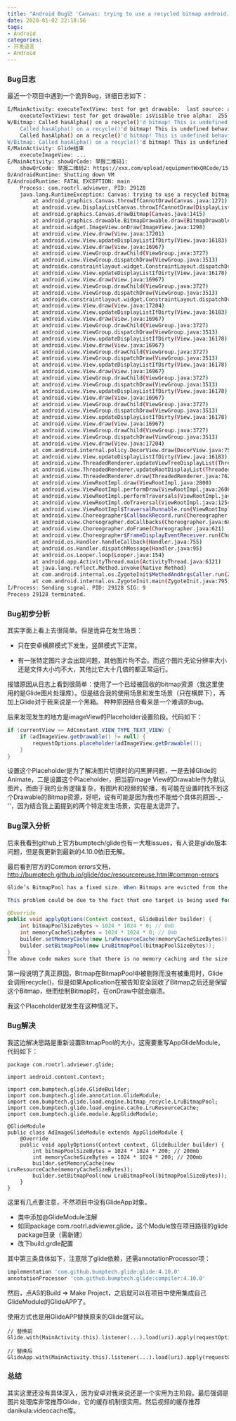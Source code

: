 ```yaml
---
title: "Android Bug记 'Canvas: trying to use a recycled bitmap android.graphics.Bitmap'"
date: 2020-01-02 22:18:56
tags:
- Android
categories:
- 开发语言
- Android
---
```


### Bug日志

最近一个项目中遇到一个诡异Bug，详细日志如下：

```bash
E/MainActivity: executeTextView: test for get drawable:  last source: android.graphics.drawable.BitmapDrawable@8c352b2
    executeTextView: test for get drawable: isVisible true alpha:  255 last source: android.graphics.drawable.BitmapDrawable@8c352b2
W/Bitmap: Called hasAlpha() on a recycle()'d bitmap! This is undefined behavior!
    Called hasAlpha() on a recycle()'d bitmap! This is undefined behavior!
    Called hasAlpha() on a recycle()'d bitmap! This is undefined behavior!
W/Bitmap: Called hasAlpha() on a recycle()'d bitmap! This is undefined behavior!
E/MainActivity: Glide结束
    executeImageView: ...
E/MainActivity: showQrCode: 举报二维码1:
    showQrCode: 举报二维码2: https://xxx.com/upload/equipmentWxQRCode/15776698271ada7952f9ead4d5.jpg
D/AndroidRuntime: Shutting down VM
E/AndroidRuntime: FATAL EXCEPTION: main
    Process: com.rootrl.adviewer, PID: 29128
    java.lang.RuntimeException: Canvas: trying to use a recycled bitmap android.graphics.Bitmap@ac257b9
        at android.graphics.Canvas.throwIfCannotDraw(Canvas.java:1271)
        at android.view.DisplayListCanvas.throwIfCannotDraw(DisplayListCanvas.java:257)
        at android.graphics.Canvas.drawBitmap(Canvas.java:1415)
        at android.graphics.drawable.BitmapDrawable.draw(BitmapDrawable.java:528)
        at android.widget.ImageView.onDraw(ImageView.java:1298)
        at android.view.View.draw(View.java:17201)
        at android.view.View.updateDisplayListIfDirty(View.java:16183)
        at android.view.View.draw(View.java:16967)
        at android.view.ViewGroup.drawChild(ViewGroup.java:3727)
        at android.view.ViewGroup.dispatchDraw(ViewGroup.java:3513)
        at androidx.constraintlayout.widget.ConstraintLayout.dispatchDraw(ConstraintLayout.java:2023)
        at android.view.View.updateDisplayListIfDirty(View.java:16178)
        at android.view.View.draw(View.java:16967)
        at android.view.ViewGroup.drawChild(ViewGroup.java:3727)
        at android.view.ViewGroup.dispatchDraw(ViewGroup.java:3513)
        at androidx.constraintlayout.widget.ConstraintLayout.dispatchDraw(ConstraintLayout.java:2023)
        at android.view.View.draw(View.java:17204)
        at android.view.View.updateDisplayListIfDirty(View.java:16183)
        at android.view.View.draw(View.java:16967)
        at android.view.ViewGroup.drawChild(ViewGroup.java:3727)
        at android.view.ViewGroup.dispatchDraw(ViewGroup.java:3513)
        at android.view.View.updateDisplayListIfDirty(View.java:16178)
        at android.view.View.draw(View.java:16967)
        at android.view.ViewGroup.drawChild(ViewGroup.java:3727)
        at android.view.ViewGroup.dispatchDraw(ViewGroup.java:3513)
        at android.view.View.updateDisplayListIfDirty(View.java:16178)
        at android.view.View.draw(View.java:16967)
        at android.view.ViewGroup.drawChild(ViewGroup.java:3727)
        at android.view.ViewGroup.dispatchDraw(ViewGroup.java:3513)
        at android.view.View.updateDisplayListIfDirty(View.java:16178)
        at android.view.View.draw(View.java:16967)
        at android.view.ViewGroup.drawChild(ViewGroup.java:3727)
        at android.view.ViewGroup.dispatchDraw(ViewGroup.java:3513)
        at android.view.View.updateDisplayListIfDirty(View.java:16178)
        at android.view.View.draw(View.java:16967)
        at android.view.ViewGroup.drawChild(ViewGroup.java:3727)
        at android.view.ViewGroup.dispatchDraw(ViewGroup.java:3513)
        at android.view.View.draw(View.java:17204)
        at com.android.internal.policy.DecorView.draw(DecorView.java:754)
        at android.view.View.updateDisplayListIfDirty(View.java:16183)
        at android.view.ThreadedRenderer.updateViewTreeDisplayList(ThreadedRenderer.java:648)
        at android.view.ThreadedRenderer.updateRootDisplayList(ThreadedRenderer.java:654)
        at android.view.ThreadedRenderer.draw(ThreadedRenderer.java:762)
        at android.view.ViewRootImpl.draw(ViewRootImpl.java:2800)
        at android.view.ViewRootImpl.performDraw(ViewRootImpl.java:2608)
        at android.view.ViewRootImpl.performTraversals(ViewRootImpl.java:2215)
        at android.view.ViewRootImpl.doTraversal(ViewRootImpl.java:1254)
        at android.view.ViewRootImpl$TraversalRunnable.run(ViewRootImpl.java:6338)
        at android.view.Choreographer$CallbackRecord.run(Choreographer.java:874)
        at android.view.Choreographer.doCallbacks(Choreographer.java:686)
        at android.view.Choreographer.doFrame(Choreographer.java:621)
        at android.view.Choreographer$FrameDisplayEventReceiver.run(Choreographer.java:860)
        at android.os.Handler.handleCallback(Handler.java:755)
        at android.os.Handler.dispatchMessage(Handler.java:95)
        at android.os.Looper.loop(Looper.java:154)
        at android.app.ActivityThread.main(ActivityThread.java:6121)
        at java.lang.reflect.Method.invoke(Native Method)
        at com.android.internal.os.ZygoteInit$MethodAndArgsCaller.run(ZygoteInit.java:905)
        at com.android.internal.os.ZygoteInit.main(ZygoteInit.java:795)
I/Process: Sending signal. PID: 29128 SIG: 9
Process 29128 terminated.
```

### Bug初步分析

其实字面上看上去很简单。但是诡异在发生场景：

- 只在安卓横屏模式下发生，竖屏模式下正常。

- 有一张特定图片才会出现问题，其他图片均不会。而这个图片无论分辨率大小还是文件大小均不大，其他比它大十几倍的都正常运行。

报错原因从日志上看到很简单：使用了一个已经被回收的bitmap资源（我这里使用的是Glide图片处理库）。但是结合我的使用场景和发生场景（只在横屏下），再加上Glide对于我来说是一个黑箱。 种种原因结合看来是一个难调的bug。

后来发现发生的地方是imageView的Placeholder设置阶段。代码如下：
    
```java
if (currentView == AdConstant.VIEW_TYPE_TEXT_VIEW) {
    if (adImageView.getDrawable() != null) {
        requestOptions.placeholder(adImageView.getDrawable());
    }
}
```

设置这个Placeholder是为了解决图片切换时的闪黑屏问题，一是去掉Glide的Animate，二是设置这个Placeholder，把当前Image View的Drawable作为默认图片。而由于我的业务逻辑复杂，有图片和视频的轮播，有可能在设置时找不到这个Drawable的Bitmap资源，好吧，说有可能是因为我也不能给个具体的原因-_-''，因为结合我上面提到的两个特定发生场景，实在是太诡异了。

### Bug深入分析

后来我看到github上官方bumptech/glide也有一大堆issues，有人说是glide版本问题，但是我更新到最新的4.10.0依旧无解。

最后看到官方的Common errors文档，http://bumptech.github.io/glide/doc/resourcereuse.html#common-errors

```java
Glide’s BitmapPool has a fixed size. When Bitmaps are evicted from the pool without being re-used, Glide will call recycle(). If an application inadvertently continues to hold on to the Bitmap even after indicating to Glide that it is safe to recycle it, the application may then attempt to draw the Bitmap, resulting in a crash in onDraw().

This problem could be due to the fact that one target is being used for two ImageViews, and one of the ImageViews still tries to access the recycled Bitmap after it has been put into the BitmapPool. This recycling error can be hard to reproduce, due to several factors: 1) when the bitmap is put into the pool, 2) when the bitmap is recycled, and 3) what the size of the BitmapPool and memory cache are that leads to the recycling of the Bitmap. The following snippet can be put into your GlideModule to help making this problem easier to reproduce:

@Override
public void applyOptions(Context context, GlideBuilder builder) {
    int bitmapPoolSizeBytes = 1024 * 1024 * 0; // 0mb
    int memoryCacheSizeBytes = 1024 * 1024 * 0; // 0mb
    builder.setMemoryCache(new LruResourceCache(memoryCacheSizeBytes));
    builder.setBitmapPool(new LruBitmapPool(bitmapPoolSizeBytes));
}
The above code makes sure that there is no memory caching and the size of the BitmapPool is zero; so Bitmap, if happened to be not used, will be recycled right away. The problem will surface much quicker for debugging purposes.
```

第一段说明了真正原因，Bitmap在BitmapPool中被剔除而没有被重用时，Glide会调用recycle()，但是如果Application在被告知安全回收了Bitmap之后还是保留这个Bitmap，继而绘制Bitmap时，在onDraw中就会崩溃。

我这个Placeholder就发生在这种情况下。


### Bug解决

我这边解决思路是重新设置BitmapPool的大小，这需要重写AppGlideModule，代码如下：

```
package com.rootrl.adviewer.glide;

import android.content.Context;

import com.bumptech.glide.GlideBuilder;
import com.bumptech.glide.annotation.GlideModule;
import com.bumptech.glide.load.engine.bitmap_recycle.LruBitmapPool;
import com.bumptech.glide.load.engine.cache.LruResourceCache;
import com.bumptech.glide.module.AppGlideModule;

@GlideModule
public class AdImageGlideModule extends AppGlideModule {
    @Override
    public void applyOptions(Context context, GlideBuilder builder) {
        int bitmapPoolSizeBytes = 1024 * 1024 * 200; // 200mb
        int memoryCacheSizeBytes = 1024 * 1024 * 200; // 200mb
        builder.setMemoryCache(new LruResourceCache(memoryCacheSizeBytes));
        builder.setBitmapPool(new LruBitmapPool(bitmapPoolSizeBytes));
    }
}
```

这里有几点要注意，不然项目中没有GlideApp对象。

- 类中添加@GlideModule注解
- 如同package com.rootrl.adviewer.glide，这个Module放在项目路径的glide package目录（需新建）
- 改下build.grdle配置

其中第三条具体如下，注意除了glide依赖，还需annotationProcessor项：
```bash
implementation 'com.github.bumptech.glide:glide:4.10.0'
annotationProcessor 'com.github.bumptech.glide:compiler:4.10.0'
```

然后，点AS的Build => Make Project，之后就可以在项目中使用集成自己GlideModule的GlideAPP了。

使用方式也是用GlideAPP替换原来的Glide就可以。

```
// 替换前
Glide.with(MainActivity.this).listener(...).load(uri).apply(requestOptions).into(adImageView);

// 替换后
GlideApp.with(MainActivity.this).listener(...).load(uri).apply(requestOptions).into(adImageView);

```

### 总结

其实这里还没有具体深入，因为安卓对我来说还是一个实用为主阶段。最后强调是图片处理库非常推荐Glide，它的缓存机制很实用。然后视频的缓存推荐danikula:videocache库。
